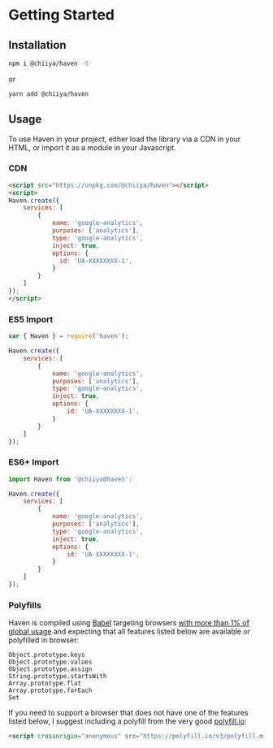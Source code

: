 # Getting Started

## Installation

```bash
npm i @chiiya/haven -S
```
or
```bash
yarn add @chiiya/haven
```

## Usage
To use Haven in your project, either load the library via a CDN in your HTML, or import 
it as a module in your Javascript.

### CDN
```html
<script src="https://unpkg.com/@chiiya/haven"></script>
<script>
Haven.create({
    services: [
        {
            name: 'google-analytics',
            purposes: ['analytics'],
            type: 'google-analytics',
            inject: true,
            options: {
              id: 'UA-XXXXXXXX-1',
            }
        }
    ]
});
</script>
```

### ES5 Import
```javascript
var { Haven } = require('haven');

Haven.create({
    services: [
        {
            name: 'google-analytics',
            purposes: ['analytics'],
            type: 'google-analytics',
            inject: true,
            options: {
                id: 'UA-XXXXXXXX-1',
            }
        }
    ]
});
```

### ES6+ Import
```javascript
import Haven from '@chiiya@haven';

Haven.create({
    services: [
        {
            name: 'google-analytics',
            purposes: ['analytics'],
            type: 'google-analytics',
            inject: true,
            options: {
                id: 'UA-XXXXXXXX-1',
            }
        }
    ]
});
```

### Polyfills

Haven is compiled using [Babel](https://babeljs.io/) targeting browsers [with more than 1% of global usage](https://github.com/jshjohnson/Choices/blob/master/.browserslistrc) and expecting that all features listed below are available or polyfilled in browser:

```
Object.prototype.keys
Object.prototype.values
Object.prototype.assign
String.prototype.startsWith
Array.prototype.flat
Array.prototype.forEach
Set
```

If you need to support a browser that does not have one of the features listed below, I suggest including a polyfill from the very good [polyfill.io](https://polyfill.io/v3/):

``` html
<script crossorigin="anonymous" src="https://polyfill.io/v3/polyfill.min.js?features=Object.keys%2CObject.values%2CObject.assign%2CSet%2CString.prototype.startsWith%2CArray.prototype.flat"></script>


